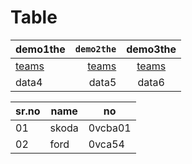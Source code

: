# Table

|demo1the | `demo2the` |demo3the |
|:--- | ---: | :---:|
|[teams](https://teams.microsoft.com)|[teams](https://teams.microsoft.com)|[teams](https://teams.microsoft.com)|
|data4|data5|data6|


|sr.no|name|no
|-- |---|---|
|01|skoda|0vcba01|
|02|ford|0vca54|
